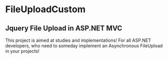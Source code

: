 FileUploadCustom
================

Jquery File Upload in ASP.NET MVC
-------------------------------------------

This project is aimed at studies and implementations! For all ASP.NET developers, who need to someday implement an Asynchronous FileUpload in your projects!
